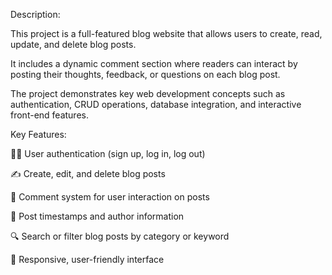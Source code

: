 Description:

  This project is a full-featured blog website that allows users to create, read, update, and delete blog posts.   
    
  It includes a dynamic comment section where readers can interact by posting their thoughts, feedback, or questions on each blog post.
    
  The project demonstrates key web development concepts such as authentication, CRUD operations, database integration, and interactive front-end features.
  

Key Features:

🧑‍💻 User authentication (sign up, log in, log out)

✍️ Create, edit, and delete blog posts

💬 Comment system for user interaction on posts

📅 Post timestamps and author information

🔍 Search or filter blog posts by category or keyword

🎨 Responsive, user-friendly interface
